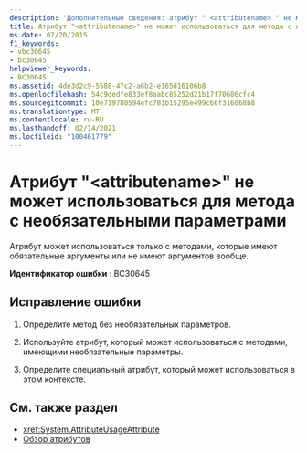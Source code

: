 ```yaml
---
description: 'Дополнительные сведения: атрибут " <attributename> " не может применяться к методу с необязательными параметрами'
title: Атрибут "<attributename>" не может использоваться для метода с необязательными параметрами
ms.date: 07/20/2015
f1_keywords:
- vbc30645
- bc30645
helpviewer_keywords:
- BC30645
ms.assetid: 4de3d2c9-5588-47c2-a6b2-e165d16106b8
ms.openlocfilehash: 54c9dedfe833ef8aabc85252d21b17f70686cfc4
ms.sourcegitcommit: 10e719780594efc781b15295e499c66f316068b8
ms.translationtype: MT
ms.contentlocale: ru-RU
ms.lasthandoff: 02/14/2021
ms.locfileid: "100461779"
---
```

# <a name="attribute-attributename-cannot-be-applied-to-a-method-with-optional-parameters"></a>Атрибут "\<attributename>" не может использоваться для метода с необязательными параметрами

Атрибут может использоваться только с методами, которые имеют обязательные аргументы или не имеют аргументов вообще.  
  
 **Идентификатор ошибки** : BC30645  
  
## <a name="to-correct-this-error"></a>Исправление ошибки  
  
1. Определите метод без необязательных параметров.  
  
2. Используйте атрибут, который может использоваться с методами, имеющими необязательные параметры.  
  
3. Определите специальный атрибут, который может использоваться в этом контексте.  
  
## <a name="see-also"></a>См. также раздел

- <xref:System.AttributeUsageAttribute>
- [Обзор атрибутов](../programming-guide/concepts/attributes/index.md)
